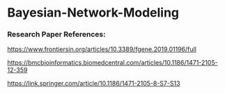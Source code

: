 # Bayesian-Network-Modeling

### Research Paper References: 
https://www.frontiersin.org/articles/10.3389/fgene.2019.01196/full

https://bmcbioinformatics.biomedcentral.com/articles/10.1186/1471-2105-12-359

https://link.springer.com/article/10.1186/1471-2105-8-S7-S13
